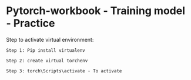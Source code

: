 ﻿# Pytorch-workbook - Training model - Practice

Step to activate virtual environment:

    Step 1: Pip install virtualenv

    Step 2: create virtual torchenv

    Step 3: torch\Scripts\activate - To activate
